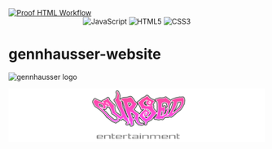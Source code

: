 <a href="https://github.com/CursedPrograms/gennhausser-website/actions/workflows/proof-html.yml">
    <img class="workflow-badge workflow-success" src="https://github.com/CursedPrograms/gennhausser-website/actions/workflows/proof-html.yml/badge.svg" alt="Proof HTML Workflow">
</a>

<div align="center">
  <img alt="JavaScript" src="https://img.shields.io/badge/javascript%20-%23323330.svg?&style=for-the-badge&logo=javascript&logoColor=white"/>
  <img alt="HTML5" src="https://img.shields.io/badge/html5%20-%23323330.svg?&style=for-the-badge&logo=html5&logoColor=white"/>
  <img alt="CSS3" src="https://img.shields.io/badge/css3%20-%23323330.svg?&style=for-the-badge&logo=css3&logoColor=white"/>
</div>

# gennhausser-website

![gennhausser logo](https://github.com/CursedPrograms/gennhausser/blob/main/demo_images/gennhausser_logo_bg.png)

<a href="https://cursed-entertainment.itch.io/" target="_blank">
    <img src="https://github.com/CursedPrograms/cursedentertainment/raw/main/images/logos/logo-wide-grey.png"
        alt="CursedEntertainment Logo">
</a>
